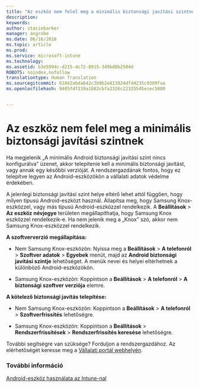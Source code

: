 ```yaml
---
title: "Az eszköz nem felel meg a minimális biztonsági javítási szintnek | Microsoft Intune"
description: 
keywords: 
author: staciebarker
manager: angrobe
ms.date: 06/16/2016
ms.topic: article
ms.prod: 
ms.service: microsoft-intune
ms.technology: 
ms.assetid: b3e5994c-d215-4c72-8915-349bd0b2504d
ROBOTS: noindex,nofollow
translationtype: Human Translation
ms.sourcegitcommit: 618e2abda642c3b9b2e813824dfd4235c9309faa
ms.openlocfilehash: 9405fdf219a1882cbfa2326c22325545ecec5080


---
```


# Az eszköz nem felel meg a minimális biztonsági javítási szintnek

Ha megjelenik „A minimális Android biztonsági javítási szint nincs konfigurálva” üzenet, akkor telepítenie kell a minimális biztonsági javítást, vagy annak egy későbbi verzióját. A rendszergazdának fontos, hogy ez telepítve legyen az Android-eszközökön a vállalati adatok védelme érdekében.

A jelenlegi biztonsági javítási szint helye eltérő lehet attól függően, hogy milyen típusú Android-eszközt használ. Állapítsa meg, hogy Samsung Knox-eszközzel, vagy más típusú Android-eszközzel rendelkezik. A **Beállítások** > **Az eszköz névjegye** területen megállapíthatja, hogy Samsung Knox eszközzel rendelkezik-e. Ha nem jelenik meg a „Knox” szó, akkor nem Samsung Knox-eszközzel rendelkezik.

**A szoftververzió megállapítása:**

- Nem Samsung Knox-eszközön: Nyissa meg a **Beállítások** > **A telefonról** > **Szoftver adatok** > **Egyebek** menüt, majd az **Android biztonsági javítási szintje** lehetőséget. A menük nevei és helyei eltérhetnek a különböző Android-eszközökön.

- Samsung Knox-eszközön: Koppintson a **Beállítások** > **A telefonról** > **A biztonsági szoftver verziója** elemre.

**A kötelező biztonsági javítás telepítése:**

- Nem Samsung Knox-eszközön: Koppintson a **Beállítások** > **A telefonról** > **Szoftverfrissítés** lehetőségre.

- Samsung Knox-eszközön: Koppintson a **Beállítások** > **Rendszerfrissítések** > **Rendszerfrissítés keresése** lehetőségre.

További segítségre van szüksége? Forduljon a rendszergazdához. Az elérhetőségét keresse meg a [Vállalati portál webhelyén](http://portal.manage.microsoft.com).

### További információ
[Android-eszköz használata az Intune-nal](using-your-android-device-with-intune.md)



<!--HONumber=Jul16_HO4-->


